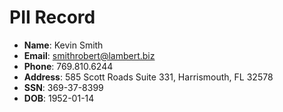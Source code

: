# PII Record
- **Name**: Kevin Smith
- **Email**: smithrobert@lambert.biz
- **Phone**: 769.810.6244
- **Address**: 585 Scott Roads Suite 331, Harrismouth, FL 32578
- **SSN**: 369-37-8399
- **DOB**: 1952-01-14

